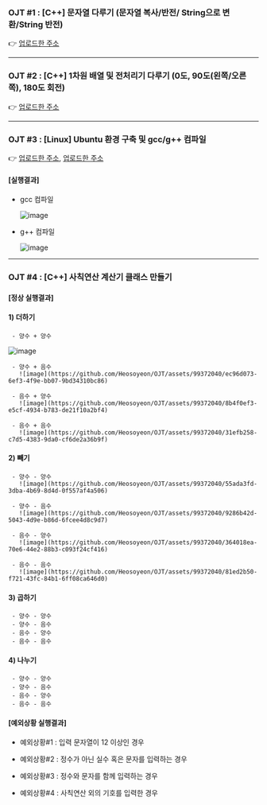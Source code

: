 ### OJT #1 : [C++] 문자열 다루기 (문자열 복사/반전/ String으로 변환/String 반전)
👉 [업로드한 주소](https://velog.io/@thdusdl4767/C-%EB%AC%B8%EC%9E%90%EC%97%B4-%EB%8B%A4%EB%A3%A8%EA%B8%B0)

-- -- -- -- --

### OJT #2 : [C++] 1차원 배열 및 전처리기 다루기 (0도, 90도(왼쪽/오른쪽), 180도 회전)
👉 [업로드한 주소](https://velog.io/@thdusdl4767/C-%EB%B0%B0%EC%97%B4-%EB%B0%8F-%EC%A0%84%EC%B2%98%EB%A6%AC%EA%B8%B0-%EB%8B%A4%EB%A3%A8%EA%B8%B0-0%EB%8F%84-90%EB%8F%84%EC%99%BC%EC%AA%BD%EC%98%A4%EB%A5%B8%EC%AA%BD-180%EB%8F%84-%ED%9A%8C%EC%A0%84)

-- -- -- -- --

### OJT #3 : [Linux] Ubuntu 환경 구축 및 gcc/g++ 컴파일
👉 [업로드한 주소](https://velog.io/@thdusdl4767/Linux-%EC%9A%B0%EB%B6%84%ED%88%ACUbuntu-%EC%84%A4%EC%B9%98%ED%95%98%EA%B8%B0), [업로드한 주소](https://velog.io/@thdusdl4767/Linux-Vim-Editor-gcc-c-%EC%84%A4%EC%B9%98%ED%95%98%EA%B8%B0)
   #### [실행결과]
   - gcc 컴파일
   
     ![image](https://github.com/Heosoyeon/OJT/assets/99372040/db09632d-130b-4e2a-ad1b-2e38a6da70f4)
     
   - g++ 컴파일
   
     ![image](https://github.com/Heosoyeon/OJT/assets/99372040/26e8c3af-5f08-4dfb-a8d1-a62d456b27fc)

-- -- -- -- --

### OJT #4 : [C++] 사칙연산 계산기 클래스 만들기

   #### [정상 실행결과]
   
   #### 1) 더하기
   
     - 양수 + 양수
![image](https://github.com/Heosoyeon/OJT/assets/99372040/13caa01d-3d87-4994-8bb7-a4c0191cf4bf)

     - 양수 + 음수
       ![image](https://github.com/Heosoyeon/OJT/assets/99372040/ec96d073-6ef3-4f9e-bb07-9bd34310bc86)

     - 음수 + 양수
       ![image](https://github.com/Heosoyeon/OJT/assets/99372040/8b4f0ef3-e5cf-4934-b783-de21f10a2bf4)

     - 음수 + 음수
       ![image](https://github.com/Heosoyeon/OJT/assets/99372040/31efb258-c7d5-4383-9da0-cf6de2a36b9f)

   #### 2) 빼기
     - 양수 - 양수
       ![image](https://github.com/Heosoyeon/OJT/assets/99372040/55ada3fd-3dba-4b69-8d4d-0f557af4a506)

     - 양수 - 음수
       ![image](https://github.com/Heosoyeon/OJT/assets/99372040/9286b42d-5043-4d9e-b86d-6fcee4d8c9d7)

     - 음수 - 양수
       ![image](https://github.com/Heosoyeon/OJT/assets/99372040/364018ea-70e6-44e2-88b3-c093f24cf416)

     - 음수 - 음수
       ![image](https://github.com/Heosoyeon/OJT/assets/99372040/81ed2b50-f721-43fc-84b1-6ff08ca646d0)

   #### 3) 곱하기
     - 양수 - 양수
     - 양수 - 음수
     - 음수 - 양수
     - 음수 - 음수

   #### 4) 나누기
     - 양수 - 양수
     - 양수 - 음수
     - 음수 - 양수
     - 음수 - 음수

   #### [예외상황 실행결과]
   - 예외상황#1 : 입력 문자열이 12 이상인 경우


   - 예외상황#2 : 정수가 아닌 실수 혹은 문자를 입력하는 경우


   - 예외상황#3 : 정수와 문자를 함께 입력하는 경우


   - 예외상황#4 : 사칙연산 외의 기호를 입력한 경우



